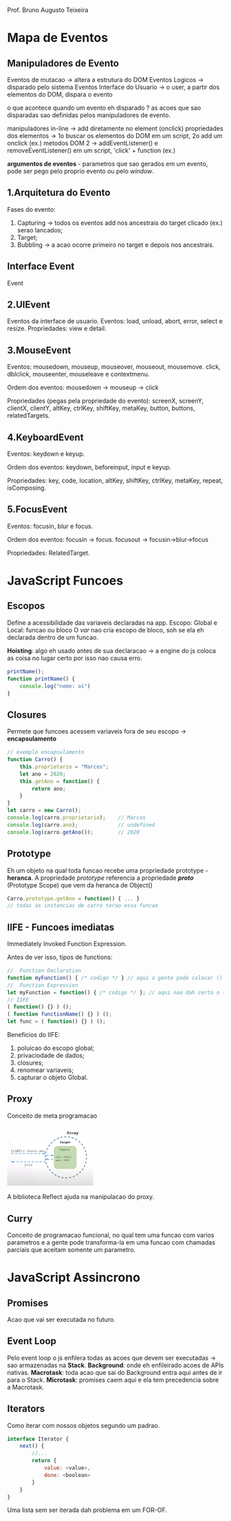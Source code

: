 Prof. Bruno Augusto Teixeira



# Mapa de Eventos

## Manipuladores de Evento

Eventos de mutacao -> altera a estrutura do DOM
Eventos Logicos -> disparado pelo sistema
Eventos Interface do Usuario -> o user, a partir dos elementos do DOM, dispara o evento

o que acontece quando um evento eh disparado ?
as acoes que sao disparadas sao definidas pelos manipuladores de evento.

manipuladores in-line -> add diretamente no element (onclick)
propriedades dos elementos -> 1o buscar os elementos do DOM em um script, 2o add um onclick (ex.)
metodos DOM 2 -> addEventListener() e removeEventListener() em um script, 'click' + function (ex.)

**argumentos de eventos** - parametros que sao gerados em um evento, pode ser pego pelo proprio evento ou pelo _window_.


## 1.Arquitetura do Evento

Fases do evento: 
1. Capturing -> todos os eventos add nos ancestrais do target clicado (ex.) serao lancados;
2. Target;
3. Bubbling -> a acao ocorre primeiro no target e depois nos ancestrais.

## Interface Event

Event


## 2.UIEvent

Eventos da interface de usuario.
Eventos: load, unload, abort, error, select e resize.
Propriedades: view e detail.


## 3.MouseEvent

Eventos: mousedown, mouseup, mouseover, mouseout, mousemove.
        click, dblclick, mouseenter, mouseleave e contextmenu.

Ordem dos eventos: mousedown -> mouseup -> click

Propriedades (pegas pela propriedade do evento): screenX, screenY, clientX, clientY, altKey, ctrlKey, shiftKey, metaKey, button, buttons, relatedTargets.


## 4.KeyboardEvent

Eventos: keydown e keyup.

Ordem dos eventos: keydown, beforeinput, input e keyup.

Propriedades: key, code, location, altKey, shiftKey, ctrlKey, metaKey, repeat, isComposing.


## 5.FocusEvent

Eventos: focusin, blur e focus.

Ordem dos eventos: focusin -> focus.
                   focusout -> focusin->blur->focus

Propriedades: RelatedTarget.



# JavaScript Funcoes

## Escopos

Define a acessibilidade das variaveis declaradas na app.
Escopo: Global e 
        Local: funcao ou bloco
O _var_ nao cria escopo de bloco, soh se ela eh declarada dentro de um funcao.

**Hoisting**: algo eh usado antes de sua declaracao -> a engine do js coloca as coisa no lugar certo por isso nao causa erro.

```js
printName();
function printName() {
    console.log("nome: oi")
}
```

## Closures

Permete que funcoes acessem variaveis fora de seu escopo -> **encapsulamento**

```js
// exemplo encapsulamento
function Carro() {
    this.proprietario = "Marcos";
    let ano = 2020;
    this.getAno = function() {
        return ano;
    }
}
let carro = new Carro();
console.log(carro.proprietario);    // Marcos
console.log(carro.ano);             // undefined
console.log(carro.getAno());        // 2020
```

## Prototype

Eh um objeto na qual toda funcao recebe uma propriedade prototype - **heranca**.
A propriedade _prototype_ referencia a propriedade ___proto___ (Prototype Scope) que vem da heranca de Object()

```js
Carro.prototype.getAno = function() { ... }
// todas as instancias de carro terao essa funcao
```


## IIFE - Funcoes imediatas

Immediately Invoked Function Expression.

Antes de ver isso, tipos de functions:

```js
//  Function Declaration
function myFunction() { /* codigo */ } // aqui a gente pode colocar () para o js lancar imediatamente essa funcao
//  Function Expression
let myFunction = function() { /* codigo */ }; // aqui nao dah certo o ()
// IIFE
( function() {} ) ();
( function functionName() {} ) ();
let func = ( function() {} ) ();
```

Beneficios do IIFE:
1. poluicao do escopo global;
2. privaciodade de dados;
3. closures;
4. renomear variaveis;
5. capturar o objeto Global.


## Proxy

Conceito de meta programacao

<img src="proxy.png" alt="proxy" width="200"/>

A biblioteca Reflect ajuda na manipulacao do proxy.


## Curry

Conceito de programacao funcional, no qual tem uma funcao com varios parametros e a gente pode transforma-la em uma funcao com chamadas parciais que aceitam somente um parametro.



# JavaScript Assincrono

## Promises

Acao que vai ser executada no futuro.


## Event Loop

Pelo event loop o js enfilera todas as acoes que devem ser executadas -> sao armazenadas na **Stack**.
**Background**: onde eh enfileirado acoes de APIs nativas.
**Macrotask**: toda acao que sai do Background entra aqui antes de ir para o Stack.
**Microtask**: promises caem aqui e ela tem precedencia sobre a Macrotask.


## Iterators

Como iterar com nossos objetos segundo um padrao.

```js
interface Iterator {
    next() {
        //...
        return {
            value: <value>,
            done: <boolean>
        }
    }
}
```

Uma lista sem ser iterada dah problema em um FOR-OF.